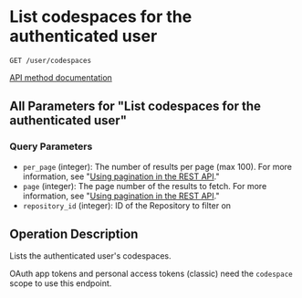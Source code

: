 # List codespaces for the authenticated user

`GET /user/codespaces`

[API method documentation](https://docs.github.com/rest/codespaces/codespaces#list-codespaces-for-the-authenticated-user)

## All Parameters for "List codespaces for the authenticated user"

### Query Parameters

- `per_page` (integer): The number of results per page (max 100). For more information, see "[Using pagination in the REST API](https://docs.github.com/rest/using-the-rest-api/using-pagination-in-the-rest-api)."
- `page` (integer): The page number of the results to fetch. For more information, see "[Using pagination in the REST API](https://docs.github.com/rest/using-the-rest-api/using-pagination-in-the-rest-api)."
- `repository_id` (integer): ID of the Repository to filter on

## Operation Description

Lists the authenticated user's codespaces.

OAuth app tokens and personal access tokens (classic) need the `codespace` scope to use this endpoint.

